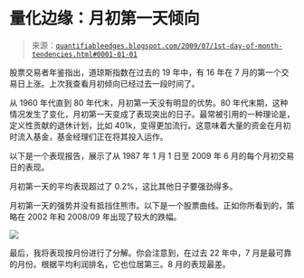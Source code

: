 <!--yml

分类：未分类

日期：2024-05-18 13:18:19

-->

# 量化边缘：月初第一天倾向

> 来源：[`quantifiableedges.blogspot.com/2009/07/1st-day-of-month-tendencies.html#0001-01-01`](http://quantifiableedges.blogspot.com/2009/07/1st-day-of-month-tendencies.html#0001-01-01)

股票交易者年鉴指出，道琼斯指数在过去的 19 年中，有 16 年在 7 月的第一个交易日上涨。上次我查看月初倾向已经过去一段时间了。

从 1960 年代直到 80 年代末，月初第一天没有明显的优势。80 年代末期，这种情况发生了变化，月初第一天变成了表现突出的日子。最常被引用的一种理论是，定义性贡献的退休计划，比如 401k，变得更加流行。这意味着大量的资金在月初时流入基金，基金经理们正在将其投入运作。

以下是一个表现报告，展示了从 1987 年 1 月 1 日至 2009 年 6 月的每个月初交易日的表现。

月初第一天的平均表现超过了 0.2%，这比其他日子要强劲得多。

月初第一天的强势并没有抵挡住熊市。以下是一个股票曲线。正如你所看到的，策略在 2002 年和 2008/09 年出现了较大的跌幅。

![](https://blogger.googleusercontent.com/img/b/R29vZ2xl/AVvXsEhNxhZ_u1xxG7S653rzATwgqL01Hbs5au6XsVwrFQR91XY7fM3fSKXj6AnG2YR5FkEEZmee0Yu5QKpPdGyIFx949G5xohr9jLDv0LtrLxBwg6ihnxkmBCgmVJpY2aEbkvF3TWWpkxVbybZn/s1600-h/2009-7-1+png2.png)

最后，我将表现按月份进行了分解。你会注意到，在过去 22 年中，7 月是最可靠的月份。根据平均利润排名，它也位居第三。8 月的表现最差。
